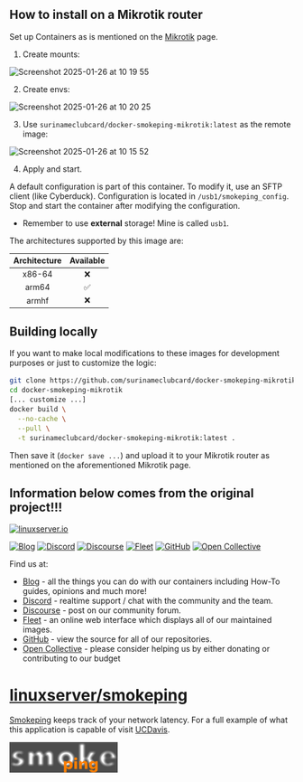 ## How to install on a Mikrotik router

Set up Containers as is mentioned on the [Mikrotik](https://help.mikrotik.com/docs/spaces/ROS/pages/84901929/Container) page.

1. Create mounts:
<img width="445" alt="Screenshot 2025-01-26 at 10 19 55" src="https://github.com/user-attachments/assets/a38288db-c6a5-475c-812b-8c67f6c178c9" />

2. Create envs:
<img width="436" alt="Screenshot 2025-01-26 at 10 20 25" src="https://github.com/user-attachments/assets/ac08f867-76b3-4223-b36e-755b6e9650d0" />

3. Use `surinameclubcard/docker-smokeping-mikrotik:latest` as the remote image:
<img width="548" alt="Screenshot 2025-01-26 at 10 15 52" src="https://github.com/user-attachments/assets/07d41a2c-e620-42ef-baa8-5cd74087df1c" />

4. Apply and start.

A default configuration is part of this container. To modify it, use an SFTP client (like Cyberduck). Configuration is located in `/usb1/smokeping_config`. Stop and start the container after modifying the configuration.

* Remember to use **external** storage! Mine is called `usb1`.

The architectures supported by this image are:

| Architecture | Available |
| :----: | :----: |
| x86-64 | ❌ |
| arm64 | ✅ |
| armhf | ❌ |

## Building locally

If you want to make local modifications to these images for development purposes or just to customize the logic:

```bash
git clone https://github.com/surinameclubcard/docker-smokeping-mikrotik.git
cd docker-smokeping-mikrotik
[... customize ...]
docker build \
  --no-cache \
  --pull \
  -t surinameclubcard/docker-smokeping-mikrotik:latest .
```

Then save it (`docker save ...`) and upload it to your Mikrotik router as mentioned on the aforementioned Mikrotik page.

## Information below comes from the original project!!!

<!-- DO NOT EDIT THIS FILE MANUALLY -->
<!-- Please read https://github.com/linuxserver/docker-smokeping/blob/master/.github/CONTRIBUTING.md -->
[![linuxserver.io](https://raw.githubusercontent.com/linuxserver/docker-templates/master/linuxserver.io/img/linuxserver_medium.png)](https://linuxserver.io)

[![Blog](https://img.shields.io/static/v1.svg?color=94398d&labelColor=555555&logoColor=ffffff&style=for-the-badge&label=linuxserver.io&message=Blog)](https://blog.linuxserver.io "all the things you can do with our containers including How-To guides, opinions and much more!")
[![Discord](https://img.shields.io/discord/354974912613449730.svg?color=94398d&labelColor=555555&logoColor=ffffff&style=for-the-badge&label=Discord&logo=discord)](https://discord.gg/YWrKVTn "realtime support / chat with the community and the team.")
[![Discourse](https://img.shields.io/discourse/https/discourse.linuxserver.io/topics.svg?color=94398d&labelColor=555555&logoColor=ffffff&style=for-the-badge&logo=discourse)](https://discourse.linuxserver.io "post on our community forum.")
[![Fleet](https://img.shields.io/static/v1.svg?color=94398d&labelColor=555555&logoColor=ffffff&style=for-the-badge&label=linuxserver.io&message=Fleet)](https://fleet.linuxserver.io "an online web interface which displays all of our maintained images.")
[![GitHub](https://img.shields.io/static/v1.svg?color=94398d&labelColor=555555&logoColor=ffffff&style=for-the-badge&label=linuxserver.io&message=GitHub&logo=github)](https://github.com/linuxserver "view the source for all of our repositories.")
[![Open Collective](https://img.shields.io/opencollective/all/linuxserver.svg?color=94398d&labelColor=555555&logoColor=ffffff&style=for-the-badge&label=Supporters&logo=open%20collective)](https://opencollective.com/linuxserver "please consider helping us by either donating or contributing to our budget")

Find us at:

* [Blog](https://blog.linuxserver.io) - all the things you can do with our containers including How-To guides, opinions and much more!
* [Discord](https://discord.gg/YWrKVTn) - realtime support / chat with the community and the team.
* [Discourse](https://discourse.linuxserver.io) - post on our community forum.
* [Fleet](https://fleet.linuxserver.io) - an online web interface which displays all of our maintained images.
* [GitHub](https://github.com/linuxserver) - view the source for all of our repositories.
* [Open Collective](https://opencollective.com/linuxserver) - please consider helping us by either donating or contributing to our budget

# [linuxserver/smokeping](https://github.com/linuxserver/docker-smokeping)

[Smokeping](https://oss.oetiker.ch/smokeping/) keeps track of your network latency. For a full example of what this application is capable of visit [UCDavis](http://smokeping.ucdavis.edu/cgi-bin/smokeping.fcgi).

[![smokeping](https://github.com/linuxserver/docker-templates/raw/master/linuxserver.io/img/smokeping-logo.png)](https://oss.oetiker.ch/smokeping/)

